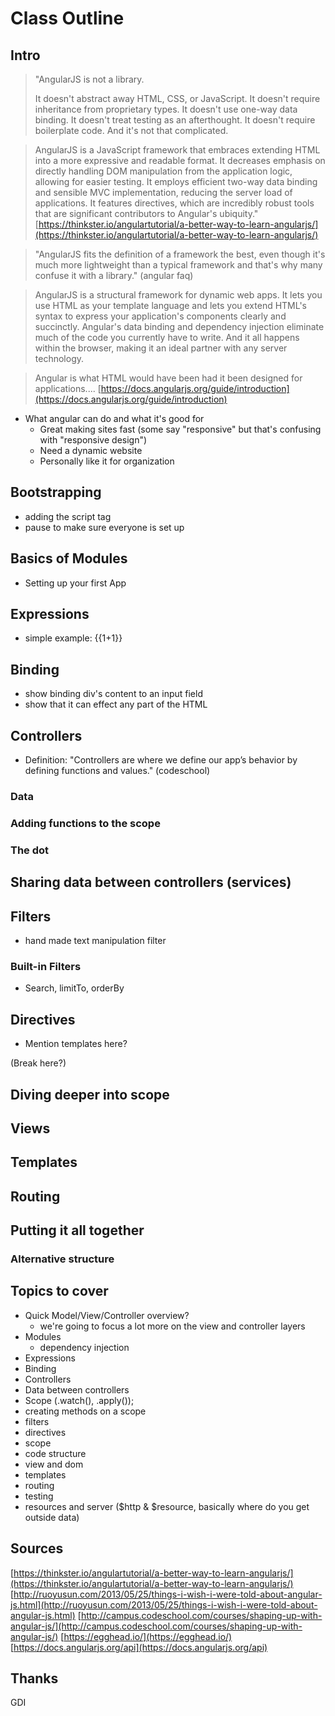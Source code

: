 # Class Outline

## Intro
>"AngularJS is not a library.
>
>It doesn't abstract away HTML, CSS, or JavaScript. It doesn't require inheritance from proprietary types. It doesn't use one-way data binding. It doesn't treat testing as an afterthought. It doesn't require boilerplate code. And it's not that complicated.

>AngularJS is a JavaScript framework that embraces extending HTML into a more expressive and readable format. It decreases emphasis on directly handling DOM manipulation from the application logic, allowing for easier testing. It employs efficient two-way data binding and sensible MVC implementation, reducing the server load of applications. It features directives, which are incredibly robust tools that are significant contributors to Angular's ubiquity."
[https://thinkster.io/angulartutorial/a-better-way-to-learn-angularjs/](https://thinkster.io/angulartutorial/a-better-way-to-learn-angularjs/)

>"AngularJS fits the definition of a framework the best, even though it's much more lightweight than a typical framework and that's why many confuse it with a library." (angular faq)

>AngularJS is a structural framework for dynamic web apps. It lets you use HTML as your template language and lets you extend HTML's syntax to express your application's components clearly and succinctly. Angular's data binding and dependency injection eliminate much of the code you currently have to write. And it all happens within the browser, making it an ideal partner with any server technology.

> Angular is what HTML would have been had it been designed for applications....
[https://docs.angularjs.org/guide/introduction](https://docs.angularjs.org/guide/introduction)


* What angular can do and what it's good for
    * Great making sites fast (some say "responsive" but that's confusing with "responsive design")
    * Need a dynamic website
    * Personally like it for organization

## Bootstrapping
- adding the script tag
- pause to make sure everyone is set up

## Basics of Modules
- Setting up your first App

## Expressions
- simple example: {{1+1}}

## Binding
- show binding div's content to an input field
- show that it can effect any part of the HTML

## Controllers
- Definition: "Controllers are where we define our app’s behavior by defining functions and values." (codeschool)
### Data
### Adding functions to the scope
### The dot

## Sharing data between controllers (services)

## Filters
- hand made text manipulation filter
### Built-in Filters
- Search, limitTo, orderBy

## Directives
- Mention templates here?


(Break here?)

## Diving deeper into scope


## Views

## Templates

## Routing

## Putting it all together
### Alternative structure





## Topics to cover

- Quick Model/View/Controller overview?
    - we're going to focus a lot more on the view and controller layers
- Modules
    - dependency injection
- Expressions
- Binding
- Controllers
- Data between controllers
- Scope (.watch(), .apply());
- creating methods on a scope
- filters
- directives
- scope
- code structure
- view and dom
- templates
- routing
- testing
- resources and server ($http & $resource, basically where do you get outside data)

## Sources

[https://thinkster.io/angulartutorial/a-better-way-to-learn-angularjs/](https://thinkster.io/angulartutorial/a-better-way-to-learn-angularjs/)
[http://ruoyusun.com/2013/05/25/things-i-wish-i-were-told-about-angular-js.html](http://ruoyusun.com/2013/05/25/things-i-wish-i-were-told-about-angular-js.html)
[http://campus.codeschool.com/courses/shaping-up-with-angular-js/](http://campus.codeschool.com/courses/shaping-up-with-angular-js/)
[https://egghead.io/](https://egghead.io/)
[https://docs.angularjs.org/api](https://docs.angularjs.org/api)

## Thanks

GDI
